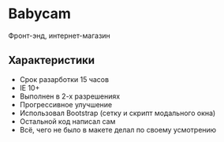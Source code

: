 # Babycam
Фронт-энд, интернет-магазин

## Характеристики

* Срок разарботки 15 часов
* IE 10+
* Выполнен в 2-х разрешениях
* Прогрессивное улучшение
* Использовал Bootstrap (сетку и скрипт модального окна)
* Остальной код написал сам
* Всё, чего не было в макете делал по своему усмотрению